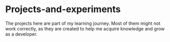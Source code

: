 # Projects-and-experiments
The projects here are part of my learning journey. Most of them might not work correctly, as they are created to help me acquire knowledge and grow as a developer. 
